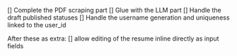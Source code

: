 [] Complete the PDF scraping part
[] Glue with the LLM part
[] Handle the draft published statuses
[] Handle the username generation and uniqueness linked to the user_id

After these as extra:
[] allow editing of the resume inline directly as input fields
